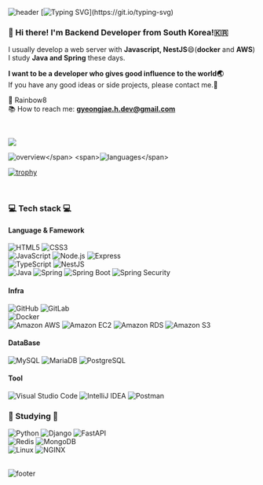 ![header](https://capsule-render.vercel.app/api?type=waving&color=gradient&height=200&section=header&text=Hiyee!!&fontSize=50) <!--header div-->
[![Typing SVG](https://readme-typing-svg.herokuapp.com?lines=Good+day+everyone!!✋;Welcome+to+my+github!!;)](https://git.io/typing-svg)

### :wave: Hi there! I'm Backend Developer from South Korea!🇰🇷
I usually develop a web server with **Javascript, NestJS**:smile:(**docker** and **AWS**)</br>
I study **Java and Spring** these days.

**I want to be a developer who gives good influence to the world:earth_asia:**<br>If you have any good ideas or side projects, please contact me.:rainbow:

:office:  Rainbow8<br>:books: How to reach me: **gyeongjae.h.dev@gmail.com**
<span> 
    
</span>
<br>

<span><a href="https://opgc.me/#/users/hiyee-gj" target="_blank"><img src="https://api.opgc.me/githubs/users/hiyee-gj/tag/?theme=prism" /></a></span>

<div align=left>
  
<span>![overview](https://github.com/hiyee-gj/github-stats-transparent/blob/output/generated/overview.svg?)</span>
<span>![languages](https://github.com/hiyee-gj/github-stats-transparent/blob/output/generated/languages.svg?)</span>
  
</div>

<span>[![trophy](https://github-profile-trophy.vercel.app/?username=hiyee-gj&theme=onedark&title=Joined2020,Commit,Repo,Followers,PR,Issue&row=1&column=6)](https://github.com/ryo-ma/github-profile-trophy)</span>&nbsp;&nbsp;&nbsp;&nbsp;&nbsp;&nbsp;&nbsp;

<br>

<h3 align = left> 💻 Tech stack  💻</h3> <!--title div--> 
<div align = left> <!--tech div-->
<h4 align = left><strong>Language & Famework</strong></h4> 
  
![HTML5](https://img.shields.io/static/v1?style=for-the-badge&message=HTML5&color=E34F26&logo=HTML5&logoColor=FFFFFF&label=)
![CSS3](https://img.shields.io/static/v1?style=for-the-badge&message=CSS3&color=1572B6&logo=CSS3&logoColor=FFFFFF&label=)<br>
![JavaScript](https://img.shields.io/static/v1?style=for-the-badge&message=JavaScript&color=222222&logo=JavaScript&logoColor=F7DF1E&label=)
![Node.js](https://img.shields.io/static/v1?style=for-the-badge&message=Node.js&color=339933&logo=Node.js&logoColor=FFFFFF&label=)
![Express](https://img.shields.io/static/v1?style=for-the-badge&message=Express&color=000000&logo=Express&logoColor=FFFFFF&label=)<br>
![TypeScript](https://img.shields.io/static/v1?style=for-the-badge&message=TypeScript&color=3178C6&logo=TypeScript&logoColor=FFFFFF&label=)
![NestJS](https://img.shields.io/static/v1?style=for-the-badge&message=NestJS&color=E0234E&logo=NestJS&logoColor=FFFFFF&label=)<br>
![Java](https://img.shields.io/static/v1?style=for-the-badge&message=Java&color=007396&logo=Java&logoColor=white&label=)
![Spring](https://img.shields.io/static/v1?style=for-the-badge&message=Spring&color=6DB33F&logo=Spring&logoColor=FFFFFF&label=)
![Spring Boot](https://img.shields.io/static/v1?style=for-the-badge&message=Spring+Boot&color=6DB33F&logo=Spring+Boot&logoColor=FFFFFF&label=)
![Spring Security](https://img.shields.io/static/v1?style=for-the-badge&message=Spring+Security&color=6DB33F&logo=Spring+Security&logoColor=FFFFFF&label=)
  
<h4 align = left><strong>Infra</strong></h4>

![GitHub](https://img.shields.io/static/v1?style=for-the-badge&message=GitHub&color=181717&logo=GitHub&logoColor=FFFFFF&label=)
![GitLab](https://img.shields.io/static/v1?style=for-the-badge&message=GitLab&color=FC6D26&logo=GitLab&logoColor=FFFFFF&label=)<br>
![Docker](https://img.shields.io/static/v1?style=for-the-badge&message=Docker&color=2496ED&logo=Docker&logoColor=FFFFFF&label=)<br>
![Amazon AWS](https://img.shields.io/static/v1?style=for-the-badge&message=Amazon+AWS&color=232F3E&logo=Amazon+AWS&logoColor=FFFFFF&label=)
![Amazon EC2](https://img.shields.io/static/v1?style=for-the-badge&message=Amazon+EC2&color=222222&logo=Amazon+EC2&logoColor=FF9900&label=)
![Amazon RDS](https://img.shields.io/static/v1?style=for-the-badge&message=Amazon+RDS&color=527FFF&logo=Amazon+RDS&logoColor=FFFFFF&label=)
![Amazon S3](https://img.shields.io/static/v1?style=for-the-badge&message=Amazon+S3&color=569A31&logo=Amazon+S3&logoColor=FFFFFF&label=)
  
<h4 align = left><strong>DataBase</strong></h4>

![MySQL](https://img.shields.io/static/v1?style=for-the-badge&message=MySQL&color=4479A1&logo=MySQL&logoColor=FFFFFF&label=)
![MariaDB](https://img.shields.io/static/v1?style=for-the-badge&message=MariaDB&color=003545&logo=MariaDB&logoColor=FFFFFF&label=)
![PostgreSQL](https://img.shields.io/static/v1?style=for-the-badge&message=PostgreSQL&color=4169E1&logo=PostgreSQL&logoColor=FFFFFF&label=)
  
<h4 align = left><strong>Tool</strong></h4>

![Visual Studio Code](https://img.shields.io/static/v1?style=for-the-badge&message=Visual+Studio+Code&color=007ACC&logo=Visual+Studio+Code&logoColor=FFFFFF&label=)
![IntelliJ IDEA](https://img.shields.io/static/v1?style=for-the-badge&message=IntelliJ+IDEA&color=000000&logo=IntelliJ+IDEA&logoColor=FFFFFF&label=)
![Postman](https://img.shields.io/static/v1?style=for-the-badge&message=Postman&color=FF6C37&logo=Postman&logoColor=FFFFFF&label=)

</div>
<h3 align = left>📖 Studying 📖</h3> <!--title div-->
<div align = left> <!--studying div-->

![Python](https://img.shields.io/static/v1?style=for-the-badge&message=Python&color=3776AB&logo=Python&logoColor=FFFFFF&label=)
![Django](https://img.shields.io/static/v1?style=for-the-badge&message=Django&color=092E20&logo=Django&logoColor=FFFFFF&label=)
![FastAPI](https://img.shields.io/static/v1?style=for-the-badge&message=FastAPI&color=009688&logo=FastAPI&logoColor=FFFFFF&label=)<br>
![Redis](https://img.shields.io/static/v1?style=for-the-badge&message=Redis&color=DC382D&logo=Redis&logoColor=FFFFFF&label=)
![MongoDB](https://img.shields.io/static/v1?style=for-the-badge&message=MongoDB&color=47A248&logo=MongoDB&logoColor=FFFFFF&label=)<br>
![Linux](https://img.shields.io/static/v1?style=for-the-badge&message=Linux&color=222222&logo=Linux&logoColor=FCC624&label=)
![NGINX](https://img.shields.io/static/v1?style=for-the-badge&message=NGINX&color=009639&logo=NGINX&logoColor=FFFFFF&label=)<br><br>

</div>

![footer](https://capsule-render.vercel.app/api?type=waving&color=gradient&height=90&section=footer) <!--footer div-->
